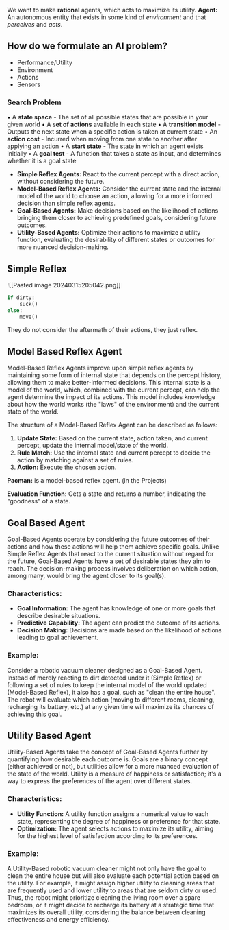 We want to make **rational** agents, which acts to maximize its utility.
**Agent:** An autonomous entity that exists in some kind of *environment* and that *perceives* and *acts*.
## How do we formulate an AI problem?
- Performance/Utility
- Environment
- Actions
- Sensors

### Search Problem
• A **state space** - The set of all possible states that are possible in your given world
• A s**et of actions** available in each state
• A **transition model** - Outputs the next state when a specific action is taken at current state
• An **action cost** - Incurred when moving from one state to another after applying an action
• A **start state** - The state in which an agent exists initially
• A **goal test** - A function that takes a state as input, and determines whether it is a goal state

- **Simple Reflex Agents:** React to the current percept with a direct action, without considering the future.
- **Model-Based Reflex Agents:** Consider the current state and the internal model of the world to choose an action, allowing for a more informed decision than simple reflex agents.
- **Goal-Based Agents:** Make decisions based on the likelihood of actions bringing them closer to achieving predefined goals, considering future outcomes.
- **Utility-Based Agents:** Optimize their actions to maximize a utility function, evaluating the desirability of different states or outcomes for more nuanced decision-making.

## Simple Reflex
![[Pasted image 20240315205042.png]]
```python
if dirty:
	suck()
else:
	move()
```

They do not consider the aftermath of their actions, they just reflex.

## Model Based Reflex Agent
Model-Based Reflex Agents improve upon simple reflex agents by maintaining some form of internal state that depends on the percept history, allowing them to make better-informed decisions. This internal state is a model of the world, which, combined with the current percept, can help the agent determine the impact of its actions. This model includes knowledge about how the world works (the "laws" of the environment) and the current state of the world.

The structure of a Model-Based Reflex Agent can be described as follows:

1. **Update State:** Based on the current state, action taken, and current percept, update the internal model/state of the world.
2. **Rule Match:** Use the internal state and current percept to decide the action by matching against a set of rules.
3. **Action:** Execute the chosen action.

**Pacman:** is a model-based reflex agent. (in the Projects)


**Evaluation Function:** Gets a state and returns a number, indicating the "goodness" of a state.

## Goal Based Agent

Goal-Based Agents operate by considering the future outcomes of their actions and how these actions will help them achieve specific goals. Unlike Simple Reflex Agents that react to the current situation without regard for the future, Goal-Based Agents have a set of desirable states they aim to reach. The decision-making process involves deliberation on which action, among many, would bring the agent closer to its goal(s).
### Characteristics:
- **Goal Information:** The agent has knowledge of one or more goals that describe desirable situations.
- **Predictive Capability:** The agent can predict the outcome of its actions.
- **Decision Making:** Decisions are made based on the likelihood of actions leading to goal achievement.
### Example:
Consider a robotic vacuum cleaner designed as a Goal-Based Agent. Instead of merely reacting to dirt detected under it (Simple Reflex) or following a set of rules to keep the internal model of the world updated (Model-Based Reflex), it also has a goal, such as "clean the entire house". The robot will evaluate which action (moving to different rooms, cleaning, recharging its battery, etc.) at any given time will maximize its chances of achieving this goal.

## Utility Based Agent
Utility-Based Agents take the concept of Goal-Based Agents further by quantifying how desirable each outcome is. Goals are a binary concept (either achieved or not), but utilities allow for a more nuanced evaluation of the state of the world. Utility is a measure of happiness or satisfaction; it's a way to express the preferences of the agent over different states.
### Characteristics:
- **Utility Function:** A utility function assigns a numerical value to each state, representing the degree of happiness or preference for that state.
- **Optimization:** The agent selects actions to maximize its utility, aiming for the highest level of satisfaction according to its preferences.
### Example:
A Utility-Based robotic vacuum cleaner might not only have the goal to clean the entire house but will also evaluate each potential action based on the utility. For example, it might assign higher utility to cleaning areas that are frequently used and lower utility to areas that are seldom dirty or used. Thus, the robot might prioritize cleaning the living room over a spare bedroom, or it might decide to recharge its battery at a strategic time that maximizes its overall utility, considering the balance between cleaning effectiveness and energy efficiency.